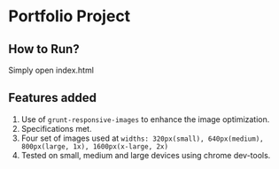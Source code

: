 # Portfolio Project

## How to Run?
Simply open index.html

## Features added
1. Use of `grunt-responsive-images` to enhance the image optimization.
2. Specifications met.
3. Four set of images used at `widths: 320px(small), 640px(medium), 800px(large, 1x), 1600px(x-large, 2x)`
4. Tested on small, medium and large devices using chrome dev-tools.
